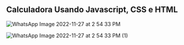 ## Calculadora Usando Javascript, CSS e HTML

![WhatsApp Image 2022-11-27 at 2 54 33 PM](https://user-images.githubusercontent.com/40923082/204151863-023363ea-b9e9-4a69-bb44-38130e39cd3d.jpeg)

![WhatsApp Image 2022-11-27 at 2 54 33 PM (1)](https://user-images.githubusercontent.com/40923082/204151868-2c0f7c5d-f5b3-4ddd-8606-2be546d7eba0.jpeg)
